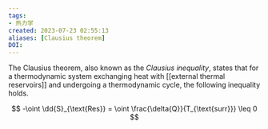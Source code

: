 ```yaml
---
tags: 
- 热力学
created: 2023-07-23 02:55:13
aliases: [Clausius theorem]
DOI: 
---
```


The Clausius theorem, also known as the _Clausius inequality_, states that for a thermodynamic system exchanging heat with [[external thermal reservoirs]] and undergoing a thermodynamic cycle, the following inequality holds.

$$
-\oint \dd{S}_{\text{Res}}
= \oint \frac{\delta{Q}}{T_{\text{surr}}} \leq 0
$$
